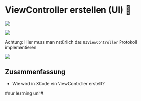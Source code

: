# ViewController erstellen (UI) 🔀

![][image-1]

![][image-2]

Achtung: Hier muss man natürlich das `UIViewController` Protokoll implementieren


![][image-3]



## Zusammenfassung
- Wie wird in XCode ein ViewController erstellt?

[image-1]:	assets/4c99cb_98023bb625d14b7b8ca3c52e7b411b62~mv2.png
[image-2]:	assets/4c99cb_34481b5b16f343d88b8417429c738a81~mv2.png
[image-3]:	assets/4c99cb_4ffd4700ade547e5aa76ab128963cdbe~mv2.png

#nur learning unit#